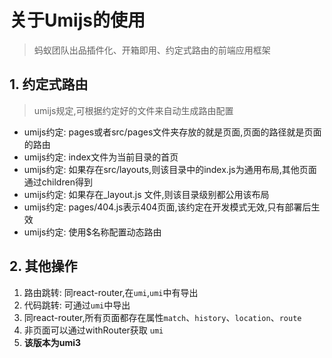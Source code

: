 # 关于Umijs的使用

> 蚂蚁团队出品插件化、开箱即用、约定式路由的前端应用框架

## 1. 约定式路由

> umijs规定,可根据约定好的文件来自动生成路由配置

- umijs约定: pages或者src/pages文件夹存放的就是页面,页面的路径就是页面的路由
- umijs约定: index文件为当前目录的首页
- umijs约定: 如果存在src/layouts,则该目录中的index.js为通用布局,其他页面通过children得到
- umijs约定: 如果存在_layout.js 文件,则该目录级别都公用该布局
- umijs约定: pages/404.js表示404页面,该约定在开发模式无效,只有部署后生效
- umijs约定: 使用$名称配置动态路由

## 2. 其他操作

1. 路由跳转: 同react-router,在```umi```,```umi```中有导出
2. 代码跳转: 可通过```umi```中导出
3. 同react-router,所有页面都存在属性`match`、`history`、`location`、`route`
4. 非页面可以通过withRouter获取 ```umi```
5. **该版本为umi3**

